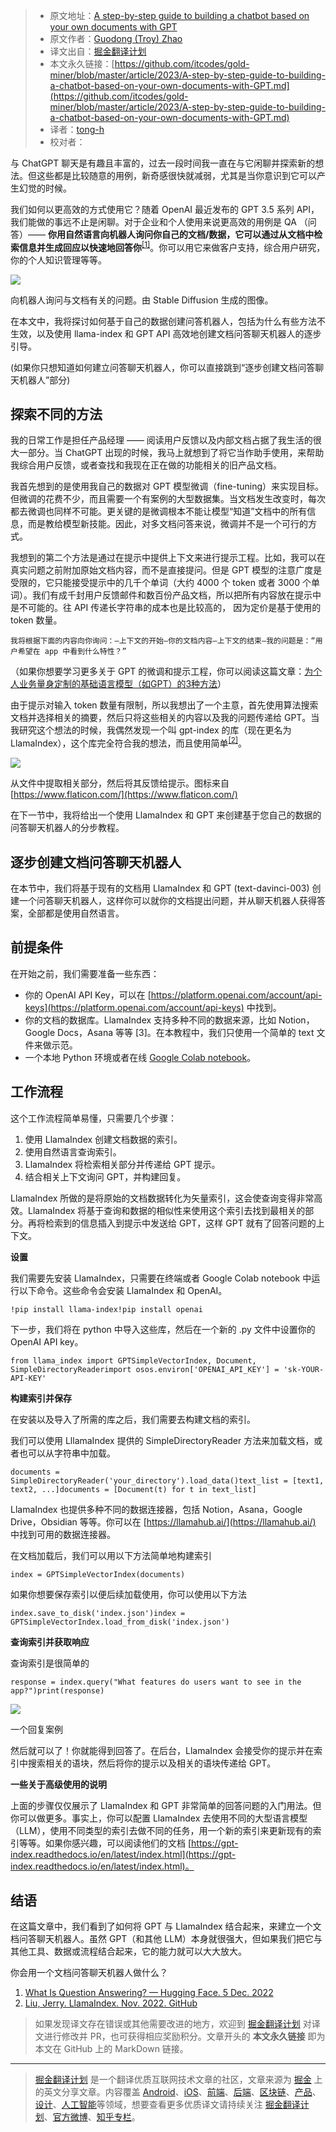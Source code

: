 > * 原文地址：[A step-by-step guide to building a chatbot based on your own documents with GPT](https://bootcamp.uxdesign.cc/a-step-by-step-guide-to-building-a-chatbot-based-on-your-own-documents-with-gpt-2d550534eea5)
> * 原文作者：[Guodong (Troy) Zhao](https://medium.com/@guodong_zhao)
> * 译文出自：[掘金翻译计划](https://github.com/xitu/gold-miner)
> * 本文永久链接：[https://github.com/itcodes/gold-miner/blob/master/article/2023/A-step-by-step-guide-to-building-a-chatbot-based-on-your-own-documents-with-GPT.md](https://github.com/itcodes/gold-miner/blob/master/article/2023/A-step-by-step-guide-to-building-a-chatbot-based-on-your-own-documents-with-GPT.md)
> * 译者：[tong-h](https://github.com/Tong-H)
> * 校对者：

与 ChatGPT 聊天是有趣且丰富的，过去一段时间我一直在与它闲聊并探索新的想法。但这些都是比较随意的用例，新奇感很快就减弱，尤其是当你意识到它可以产生幻觉的时候。

我们如何以更高效的方式使用它？随着 OpenAI 最近发布的 GPT 3.5 系列 API，我们能做的事远不止是闲聊。对于企业和个人使用来说更高效的用例是 QA （问答）—— **你用自然语言向机器人询问你自己的文档/数据，它可以通过从文档中检索信息并生成回应以快速地回答你**<sup><a href="#note1">[1]</a></sup>。你可以用它来做客户支持，综合用户研究，你的个人知识管理等等。

![](https://miro.medium.com/v2/resize:fit:1400/1*gUE4sFAEIhoR07IMUhzLaA.jpeg)

向机器人询问与文档有关的问题。由 Stable Diffusion 生成的图像。

在本文中，我将探讨如何基于自己的数据创建问答机器人，包括为什么有些方法不生效，以及使用 llama-index 和 GPT API 高效地创建文档问答聊天机器人的逐步引导。

(如果你只想知道如何建立问答聊天机器人，你可以直接跳到“逐步创建文档问答聊天机器人”部分)

## 探索不同的方法

我的日常工作是担任产品经理 —— 阅读用户反馈以及内部文档占据了我生活的很大一部分。当 ChatGPT 出现的时候，我马上就想到了将它当作助手使用，来帮助我综合用户反馈，或者查找和我现在正在做的功能相关的旧产品文档。

我首先想到的是使用我自己的数据对 GPT 模型微调（fine-tuning）来实现目标。但微调的花费不少，而且需要一个有案例的大型数据集。当文档发生改变时，每次都去微调也同样不可能。更关键的是微调根本不能让模型“知道”文档中的所有信息，而是教给模型新技能。因此，对多文档问答来说，微调并不是一个可行的方式。

我想到的第二个方法是通过在提示中提供上下文来进行提示工程。比如，我可以在真实问题之前附加原始文档内容，而不是直接提问。但是 GPT 模型的注意广度是受限的，它只能接受提示中的几千个单词（大约 4000 个 token 或者 3000 个单词）。我们有成千封用户反馈邮件和数百份产品文档，所以把所有内容放在提示中是不可能的。往 API 传递长字符串的成本也是比较高的， 因为定价是基于使用的 token 数量。

```
我将根据下面的内容向你询问：—上下文的开始—你的文档内容—上下文的结束—我的问题是：“用户希望在 app 中看到什么特性？”
```

（如果你想要学习更多关于 GPT 的微调和提示工程，你可以阅读这篇文章：[为个人业务量身定制的基础语言模型（如GPT）的3种方法](https://medium.com/design-bootcamp/3-ways-to-tailor-foundation-language-models-like-gpt-for-your-business-e68530a763bd)）

由于提示对输入 token 数量有限制，所以我想出了一个主意，首先使用算法搜索文档并选择相关的摘要，然后只将这些相关的内容以及我的问题传递给 GPT。当我研究这个想法的时候，我偶然发现一个叫 gpt-index 的库（现在更名为 LlamaIndex），这个库完全符合我的想法，而且使用简单<sup><a href="#note2">[2]</a></sup>。

![](https://miro.medium.com/v2/resize:fit:1400/1*Zi85PvOv8tpaB4SvpTRlHw.png)

从文件中提取相关部分，然后将其反馈给提示。图标来自[https://www.flaticon.com/](https://www.flaticon.com/)

在下一节中，我将给出一个使用 LlamaIndex 和 GPT 来创建基于您自己的数据的问答聊天机器人的分步教程。

## 逐步创建文档问答聊天机器人

在本节中，我们将基于现有的文档用 LlamaIndex 和 GPT (text-davinci-003) 创建一个问答聊天机器人，这样你可以就你的文档提出问题，并从聊天机器人获得答案，全部都是使用自然语言。

## 前提条件

在开始之前，我们需要准备一些东西：

- 你的 OpenAI API Key，可以在 [https://platform.openai.com/account/api-keys](https://platform.openai.com/account/api-keys) 中找到。
- 你的文档的数据库。LlamaIndex 支持多种不同的数据来源，比如 Notion，Google Docs，Asana 等等 \[3\]。在本教程中，我们只使用一个简单的 text 文件来做示范。
-  一个本地 Python 环境或者在线 [Google Colab notebook](https://colab.research.google.com/)。

## 工作流程

这个工作流程简单易懂，只需要几个步骤：

1. 使用 LlamaIndex 创建文档数据的索引。
2. 使用自然语言查询索引。
3. LlamaIndex 将检索相关部分并传递给 GPT 提示。
4. 结合相关上下文询问 GPT，并构建回复。

LlamaIndex 所做的是将原始的文档数据转化为矢量索引，这会使查询变得非常高效。LlamaIndex 将基于查询和数据的相似性来使用这个索引去找到最相关的部分。再将检索到的信息插入到提示中发送给 GPT，这样 GPT 就有了回答问题的上下文。

**设置**

我们需要先安装 LlamaIndex，只需要在终端或者 Google Colab notebook 中运行以下命令。这些命令会安装 LlamaIndex 和 OpenAI。

```
!pip install llama-index!pip install openai
```

下一步，我们将在 python 中导入这些库，然后在一个新的 .py 文件中设置你的 OpenAI API key。

```
from llama_index import GPTSimpleVectorIndex, Document, SimpleDirectoryReaderimport osos.environ['OPENAI_API_KEY'] = 'sk-YOUR-API-KEY'
```

**构建索引并保存**

在安装以及导入了所需的库之后，我们需要去构建文档的索引。

我们可以使用 LllamaIndex 提供的 SimpleDirectoryReader 方法来加载文档，或者也可以从字符串中加载。

```
documents = SimpleDirectoryReader('your_directory').load_data()text_list = [text1, text2, ...]documents = [Document(t) for t in text_list]
```

LlamaIndex 也提供多种不同的数据连接器，包括 Notion，Asana，Google Drive，Obsidian 等等。你可以在 [https://llamahub.ai/](https://llamahub.ai/) 中找到可用的数据连接器。

在文档加载后，我们可以用以下方法简单地构建索引

```
index = GPTSimpleVectorIndex(documents)
```

如果你想要保存索引以便后续加载使用，你可以使用以下方法

```
index.save_to_disk('index.json')index = GPTSimpleVectorIndex.load_from_disk('index.json')
```

**查询索引并获取响应**

查询索引是很简单的

```
response = index.query("What features do users want to see in the app?")print(response)
```

![](https://miro.medium.com/v2/resize:fit:1400/1*g0YR2LwF1oa1mfP4U0ZBcQ.png)

一个回复案例

然后就可以了！你就能得到回答了。在后台，LlamaIndex 会接受你的提示并在索引中搜索相关的语块，然后将你的提示以及相关的语块传递给 GPT。

**一些关于高级使用的说明**

上面的步骤仅仅展示了 LlamaIndex 和 GPT 非常简单的回答问题的入门用法。但你可以做更多。事实上，你可以配置 LlamaIndex 去使用不同的大型语言模型（LLM），使用不同类型的索引去做不同的任务，用一个新的索引来更新现有的索引等等。如果你感兴趣，可以阅读他们的文档 [https://gpt-index.readthedocs.io/en/latest/index.html](https://gpt-index.readthedocs.io/en/latest/index.html)。

## 结语

在这篇文章中，我们看到了如何将 GPT 与 LlamaIndex 结合起来，来建立一个文档问答聊天机器人。虽然 GPT（和其他 LLM）本身就很强大，但如果我们把它与其他工具、数据或流程结合起来，它的能力就可以大大放大。

你会用一个文档问答聊天机器人做什么？

1. <a name="note1"></a> [What Is Question Answering? — Hugging Face. 5 Dec. 2022](https://huggingface.co/tasks/question-answering)
2. <a name="note2"></a> [Liu, Jerry. LlamaIndex. Nov. 2022. GitHub](https://github.com/jerryjliu/llama_index)
> 如果发现译文存在错误或其他需要改进的地方，欢迎到 [掘金翻译计划](https://github.com/xitu/gold-miner) 对译文进行修改并 PR，也可获得相应奖励积分。文章开头的 **本文永久链接** 即为本文在 GitHub 上的 MarkDown 链接。

---

> [掘金翻译计划](https://github.com/xitu/gold-miner) 是一个翻译优质互联网技术文章的社区，文章来源为 [掘金](https://juejin.im) 上的英文分享文章。内容覆盖 [Android](https://github.com/xitu/gold-miner#android)、[iOS](https://github.com/xitu/gold-miner#ios)、[前端](https://github.com/xitu/gold-miner#前端)、[后端](https://github.com/xitu/gold-miner#后端)、[区块链](https://github.com/xitu/gold-miner#区块链)、[产品](https://github.com/xitu/gold-miner#产品)、[设计](https://github.com/xitu/gold-miner#设计)、[人工智能](https://github.com/xitu/gold-miner#人工智能)等领域，想要查看更多优质译文请持续关注 [掘金翻译计划](https://github.com/xitu/gold-miner)、[官方微博](http://weibo.com/juejinfanyi)、[知乎专栏](https://zhuanlan.zhihu.com/juejinfanyi)。
